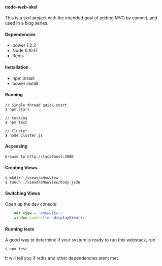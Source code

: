 #### node-web-skel
This is a skel project with the intended goal of adding MVC by commit, and used in a blog series.

#### Dependencies
  - bower 1.2.3
  - Node 0.10.17
  - Redis


#### Installation

  - npm install
  - bower install


#### Running

    // Single thread quick start
    $ npm start

    // testing
    $ npm test

    // Cluster
    $ node cluster.js

#### Accessing
    browse to http://localhost:3000

#### Creating Views
    $ mkdir ./views/aNewView
    $ touch ./views/aNewView/body.jade

#### Switching Views
Open up the dev console:

````javascript
    var view = 'aNewView';
    window.controller.displayView();
````

#### Running tests
A good way to determine if your system is ready to run this webstack, run

    $ npm test

It will tell you if redis and other dependencies arent met. 
